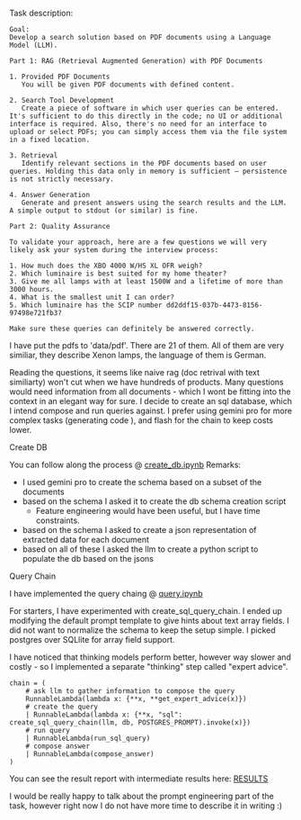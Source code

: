 Task description:
```
Goal:
Develop a search solution based on PDF documents using a Language Model (LLM).

Part 1: RAG (Retrieval Augmented Generation) with PDF Documents

1. Provided PDF Documents
   You will be given PDF documents with defined content.

2. Search Tool Development
   Create a piece of software in which user queries can be entered. It's sufficient to do this directly in the code; no UI or additional interface is required. Also, there's no need for an interface to upload or select PDFs; you can simply access them via the file system in a fixed location.

3. Retrieval
   Identify relevant sections in the PDF documents based on user queries. Holding this data only in memory is sufficient — persistence is not strictly necessary.

4. Answer Generation
   Generate and present answers using the search results and the LLM. A simple output to stdout (or similar) is fine.

Part 2: Quality Assurance

To validate your approach, here are a few questions we will very likely ask your system during the interview process:

1. How much does the XBO 4000 W/HS XL OFR weigh?
2. Which luminaire is best suited for my home theater?
3. Give me all lamps with at least 1500W and a lifetime of more than 3000 hours.
4. What is the smallest unit I can order?
5. Which luminaire has the SCIP number dd2ddf15-037b-4473-8156-97498e721fb3?

Make sure these queries can definitely be answered correctly.
```


I have put the pdfs to 'data/pdf'. There are 21 of them. All of them are very similiar, they describe Xenon lamps, the language of them is German.

Reading the questions, it seems like naive rag (doc retrival with text similiarty) won't cut when we have hundreds of products. Many questions would need information from all documents - which I wont be fitting into the context in an elegant way for sure. I decide to create an sql database, which I intend compose and run queries against.
I prefer using gemini pro for more complex tasks (generating code ), and flash for the chain to keep costs lower.

Create DB

You can follow along the process @ [create_db.ipynb](create_db.ipynb)
Remarks: 
- I used gemini pro to create the schema based on a subset of the documents
- based on the schema I asked it to create the db schema creation script
   - Feature engineering would have been useful, but I have time constraints.
- based on the schema I asked to create a json representation of extracted data for each document
- based on all of these I asked the llm to create a python script to populate the db based on the jsons




Query Chain

I have implemented the query chaing @ [query.ipynb](query.ipynb)

For starters, I have experimented with create_sql_query_chain. I ended up modifying the default prompt template to give hints about text array fields. I did not want to normalize the schema to keep the setup simple. I picked postgres over SQLlite for array field support.

I have noticed that thinking models perform better, however way slower and costly - so I implemented a separate "thinking" step called "expert advice". 

```
chain = (
    # ask llm to gather information to compose the query
    RunnableLambda(lambda x: {**x, **get_expert_advice(x)})
    # create the query
    | RunnableLambda(lambda x: {**x, "sql": create_sql_query_chain(llm, db, POSTGRES_PROMPT).invoke(x)})
    # run query
    | RunnableLambda(run_sql_query)
    # compose answer
    | RunnableLambda(compose_answer)
)
```

You can see the result report with intermediate results here: [RESULTS](RESULTS.MD)

I would be really happy to talk about the prompt engineering part of the task, however right now I do not have more time to describe it in writing :)